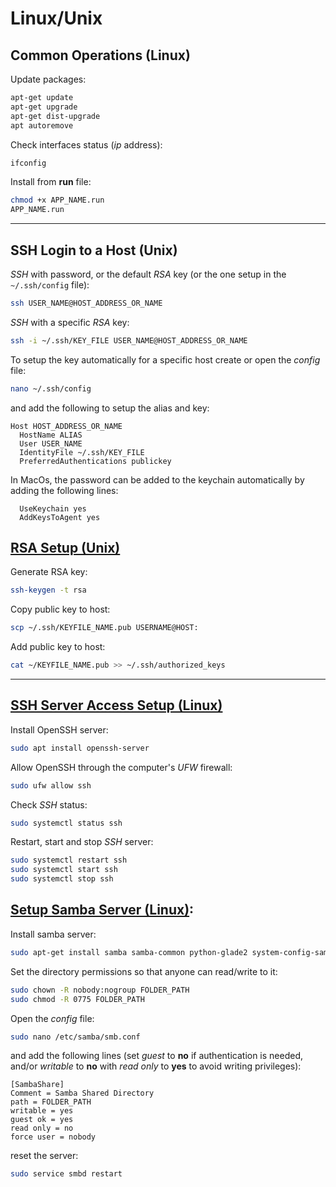 # Linux/Unix

##  Common Operations (Linux)

Update packages:

```bash
apt-get update
apt-get upgrade
apt-get dist-upgrade
apt autoremove
```

Check interfaces status (_ip_ address):

```bash
ifconfig
```

Install from **run** file:

```bash
chmod +x APP_NAME.run
APP_NAME.run
```


<hr>

## SSH Login to a Host (Unix)

*SSH* with password, or the default *RSA* key (or the one setup in the `~/.ssh/config` file):

```bash
ssh USER_NAME@HOST_ADDRESS_OR_NAME
```

*SSH* with a specific *RSA* key:

```bash
ssh -i ~/.ssh/KEY_FILE USER_NAME@HOST_ADDRESS_OR_NAME
```

To setup the key automatically for a specific host create or open the *config* file:

```bash
nano ~/.ssh/config
```

and add the following to setup the alias and key:

```
Host HOST_ADDRESS_OR_NAME
  HostName ALIAS
  User USER_NAME
  IdentityFile ~/.ssh/KEY_FILE
  PreferredAuthentications publickey
```

In MacOs, the password can be added to the keychain automatically by adding the following lines:

```
  UseKeychain yes
  AddKeysToAgent yes
```


##  [RSA Setup (Unix)](https://linuxize.com/post/how-to-set-up-ssh-keys-on-ubuntu-1804/)

Generate RSA key:

```bash
ssh-keygen -t rsa
```

Copy public key to host:

```bash
scp ~/.ssh/KEYFILE_NAME.pub USERNAME@HOST:
```

Add public key to host:

```bash
cat ~/KEYFILE_NAME.pub >> ~/.ssh/authorized_keys
```

<hr>

## [SSH Server Access Setup (Linux)](https://kb.iu.edu/d/aews)

Install OpenSSH server:

```bash
sudo apt install openssh-server
```

Allow OpenSSH through the computer's *UFW* firewall:

```bash
sudo ufw allow ssh
```

Check *SSH* status:

```bash
sudo systemctl status ssh
```

Restart, start and stop *SSH* server:

```bash
sudo systemctl restart ssh
sudo systemctl start ssh
sudo systemctl stop ssh
```


##  [Setup Samba Server (Linux)](https://help.ubuntu.com/community/How%20to%20Create%20a%20Network%20Share%20Via%20Samba%20Via%20CLI%20%28Command-line%20interface/Linux%20Terminal%29%20-%20Uncomplicated%2C%20Simple%20and%20Brief%20Way%21):

Install samba server:

```bash
sudo apt-get install samba samba-common python-glade2 system-config-samba
```

Set the directory permissions so that anyone can read/write to it:

```bash
sudo chown -R nobody:nogroup FOLDER_PATH
sudo chmod -R 0775 FOLDER_PATH
```

Open the *config* file:

```bash
sudo nano /etc/samba/smb.conf
```

and add the following lines (set *guest* to **no** if authentication is needed, and/or *writable* to **no** with *read only* to **yes** to avoid writing privileges):

```
[SambaShare]
Comment = Samba Shared Directory
path = FOLDER_PATH
writable = yes
guest ok = yes
read only = no
force user = nobody
```

reset the server:

```bash
sudo service smbd restart
```
